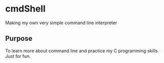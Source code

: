# cmdShell
Making my own very simple command line interpreter

## Purpose
To learn more about command line and practice my C programming skills. Just for fun.
